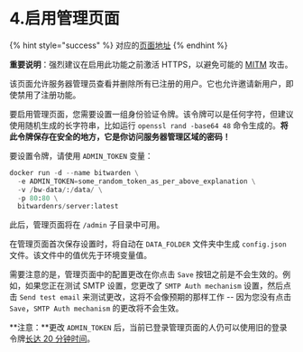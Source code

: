 # 4.启用管理页面

{% hint style="success" %}
对应的[页面地址](https://github.com/dani-garcia/bitwarden_rs/wiki/Enabling-admin-page)
{% endhint %}

**重要说明**：强烈建议在启用此功能之前激活 HTTPS，以避免可能的 [MITM](https://zh.wikipedia.org/wiki/%E4%B8%AD%E9%97%B4%E4%BA%BA%E6%94%BB%E5%87%BB) 攻击。

该页面允许服务器管理员查看并删除所有已注册的用户。它也允许邀请新用户，即使禁用了注册功能。

要启用管理页面，您需要设置一组身份验证令牌。该令牌可以是任何字符，但建议使用随机生成的长字符串，比如运行 `openssl rand -base64 48` 命令生成的。**将此令牌保存在安全的地方，它是你访问服务器管理区域的密码！**

要设置令牌，请使用 `ADMIN_TOKEN` 变量：

```python
docker run -d --name bitwarden \
  -e ADMIN_TOKEN=some_random_token_as_per_above_explanation \
  -v /bw-data/:/data/ \
  -p 80:80 \
  bitwardenrs/server:latest
```

此后，管理页面将在 `/admin` 子目录中可用。

在管理页面首次保存设置时，将自动在 `DATA_FOLDER` 文件夹中生成 `config.json` 文件。该文件中的值优先于环境变量值。

需要注意的是，管理页面中的配置更改在你点击 `Save` 按钮之前是不会生效的。例如，如果您正在测试 SMTP 设置，您更改了 `SMTP Auth mechanism` 设置，然后点击 `Send test email` 来测试更改，这将不会像预期的那样工作 -- 因为您没有点击 `Save`，`SMTP Auth mechanism` 的更改将不会生效。

**注意：**更改 `ADMIN_TOKEN` 后，当前已登录管理页面的人仍可以使用旧的登录令牌[长达 20 分钟时间](https://github.com/dani-garcia/bitwarden_rs/blob/master/src/api/admin.rs#L87)。

